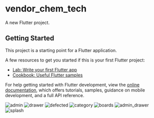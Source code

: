 # vendor_chem_tech

A new Flutter project.

## Getting Started

This project is a starting point for a Flutter application.

A few resources to get you started if this is your first Flutter project:

- [Lab: Write your first Flutter app](https://docs.flutter.dev/get-started/codelab)
- [Cookbook: Useful Flutter samples](https://docs.flutter.dev/cookbook)

For help getting started with Flutter development, view the
[online documentation](https://docs.flutter.dev/), which offers tutorials,
samples, guidance on mobile development, and a full API reference.


![admin](/pics/admin.jpeg "admin")
![drawer](/pics/drawer.jpeg "drawer")
![defected](/pics/defected.jpeg "defected")
![category](/pics/cat.jpeg "category")
![boards](/pics/boards.jpeg "boards")
![admin_drawer](/pics/admin_drawer.jpeg "admin_drawer")
![splash](/pics/splash.jpeg "splash")
